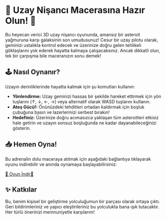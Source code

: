 # 🌌 Uzay Nişancı Macerasına Hazır Olun! 🚀

Bu heyecan verici 3D uzay nişancı oyununda, amansız bir asteroit yağmuruna karşı galaksinin son umudusunuz! Cesur bir uzay pilotu olarak, geminizi ustalıkla kontrol edecek ve üzerinize doğru gelen tehlikeli göktaşlarını yok ederek hayatta kalmaya çalışacaksınız. Ancak dikkatli olun, tek bir çarpışma bile maceranızın sonu demek!

## 🕹️ Nasıl Oynanır?

Uzayın derinliklerinde hayatta kalmak için şu komutları kullanın:

* **Yönlendirme:** Uzay geminizi hassas bir şekilde hareket ettirmek için yön tuşlarını (↑, ↓, ←, →) veya alternatif olarak WASD tuşlarını kullanın.
* **Ateş Gücü!:** Önünüzdeki tehditleri ortadan kaldırmak için boşluk çubuğuna basın ve lazerlerinizi serbest bırakın!
* **Hedefiniz:** Üzerinize doğru acımasızca yaklaşan tüm asteroitleri etkisiz hale getirin ve uzayın sonsuz boşluğunda ne kadar dayanabileceğinizi gösterin.

## 📥 Hemen Oyna!

Bu adrenalin dolu maceraya atılmak için aşağıdaki bağlantıya tıklayarak oyunu indirebilir ve anında oynamaya başlayabilirsiniz:

[🚀 Oyun İndir🌠](https://github.com/developerfatma/SpaceShooterGame/releases/tag/v1.0.0)

## ✨ Katkılar

Bu, benim kişisel bir geliştirme yolculuğumun bir parçası olarak ortaya çıktı. Geri bildirimleriniz ve yapıcı eleştirileriniz bu yolculukta bana ışık tutacaktır. Her türlü önerinizi memnuniyetle karşılarım!
